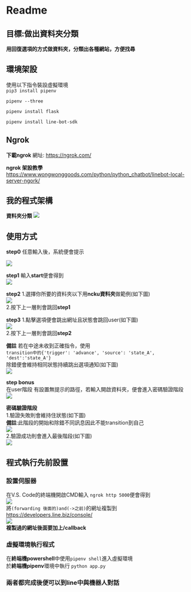 # Readme
## 目標:做出資料夾分類<br>
**用回復選項的方式做資料夾，分類出各種網站，方便找尋**<br>


## 環境架設<br>
使用以下指令裝設虛擬環境<br>
```pip3 install pipenv```<br>

```pipenv --three```<br>

```pipenv install flask```<br>

```pipenv install line-bot-sdk```<br>


## Ngrok<br>
**下載ngrok**
網址: https://ngrok.com/

**ngrok 架設教學**
https://www.wongwonggoods.com/python/python_chatbot/linebot-local-server-ngork/


## 我的程式架構
**資料夾分類**
![](https://i.imgur.com/JEufvdq.png)


## 使用方式
**step0**
任意輸入後，系統便會提示

![](https://i.imgur.com/aLrNHuW.png)

**step1**
輸入**start**便會得到<br>
![](https://i.imgur.com/EipkEMF.png)

**step2**
1.選擇你所要的資料夾以下用**ncku資料夾**做範例(如下圖)<br>
![](https://i.imgur.com/eqhrQtE.png)<br>
2.按下上一層則會跳回**step1**<br>

**step3**
1.點擊選項便會跳出網址且狀態會跳回user(如下圖)<br>
![](https://i.imgur.com/9m9FthV.png)<br>
2.按下上一層則會跳回**step2**<br>

**備註**
若在中途未收到正確指令，使用<br>
```transition中的{'trigger': 'advance', 'source': 'state_A', 'dest':'state_A'}```<br>
除錯便會維持相同狀態持續跳出選項通知(如下圖)<br>
![](https://i.imgur.com/xNb8MyY.png)<br>

**step bonus**<br>
在user階段 有設置無提示的路徑，若輸入開啟資料夾，便會進入密碼驗證階段<br>
![](https://i.imgur.com/BVcyhIZ.png)<br>

**密碼驗證階段**<br>
1.驗證失敗則會維持住狀態(如下圖)<br>
**備註**:此階段的開始和除錯不同訊息因此不能transition到自己<br>
![](https://i.imgur.com/SkwwYoL.png)<br>
2.驗證成功則會進入最後階段(如下圖)<br>
![](https://i.imgur.com/ekxZ6HK.png)<br>

## 程式執行先前設置
### 設置伺服器
在V.S. Code的終端機開啟CMD輸入 ```ngrok http 5000```便會得到<br>
![](https://i.imgur.com/XohfsMR.png)<br>
將```(forwarding 後面的)and(->之前)```的網址複製到<br>
https://developers.line.biz/console/<br>
![](https://i.imgur.com/UXf3ljH.png)<br>
**複製過的網址後面要加上/callback**<br>

### 虛擬環境執行程式
在**終端機powershell**中使用```pipenv shell```進入虛擬環境<br>
於**終端機pipenv**環境中執行 ```python app.py```

### 兩者都完成後便可以到line中與機器人對話

